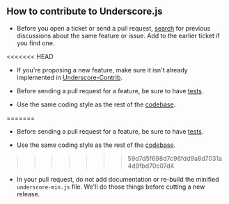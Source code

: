 ## How to contribute to Underscore.js

* Before you open a ticket or send a pull request, [search](https://github.com/jashkenas/underscore/issues) for previous discussions about the same feature or issue. Add to the earlier ticket if you find one.

<<<<<<< HEAD
* If you're proposing a new feature, make sure it isn't already implemented in [Underscore-Contrib](https://github.com/documentcloud/underscore-contrib).

* Before sending a pull request for a feature, be sure to have [tests](http://underscorejs.org/test/).

* Use the same coding style as the rest of the [codebase](https://github.com/jashkenas/underscore/blob/master/underscore.js).

=======
* Before sending a pull request for a feature, be sure to have [tests](http://underscorejs.org/test/).

* Use the same coding style as the rest of the [codebase](https://github.com/jashkenas/underscore/blob/master/underscore.js).

>>>>>>> 59d7d5f698d7c96fdd9a8d7031a4d9fbd70c07d4
* In your pull request, do not add documentation or re-build the minified `underscore-min.js` file. We'll do those things before cutting a new release.
